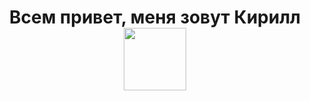 <h1 align='center'>Всем привет, меня зовут Кирилл
  <img src="https://i.gifer.com/6YvU.gif" width="100" />
<h1>
